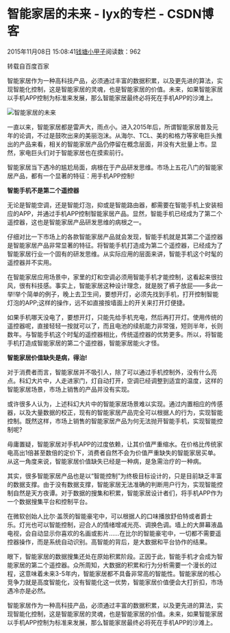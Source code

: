 # 智能家居的未来 - lyx的专栏 - CSDN博客





2015年11月08日 15:08:41[钱塘小甲子](https://me.csdn.net/qtlyx)阅读数：962









> 
转载自百度百家

> 
智能家居作为一种高科技产品，必须通过丰富的数据积累，以及更先进的算法，实现智能化控制，这是智能家居的灵魂，也是智能家居的价值。未来，如果智能家居以手机APP控制为标准来发展，那么智能家居最终必将死在手机APP的沙滩上。


![智能家居的未来](http://simg.sinajs.cn/blog7style/images/common/sg_trans.gif)









一直以来，智能家居都是雷声大，雨点小。进入2015年后，所谓智能家居普及元年的论调，不过是鼓吹出来的美丽泡沫。从海尔、TCL、美的和格力等家电巨头推出的产品来看，相关的智能家居产品仍停留在概念层面，并没有大批量上市。显然，家电巨头们对于智能家居也在摸索前行。


智能家居当下遇冷的尴尬局面，病根在于产品研发思维。市场上五花八门的智能家居产品，都有一个显著的特征：用手机APP控制!

**智能手机不是第二个遥控器**


无论是智能空调，还是智能灯泡，抑或是智能路由器，都需要在智能手机上安装相应的APP，并通过手机APP控制智能家居产品。显然，智能手机已经成为了第二个遥控器，这也是智能家居产品研发思维的病根之一。


仔细对比一下市场上的各款智能家居产品就会发现，智能手机就是其第二个遥控器是智能家居产品非常显著的特征。将智能手机打造成为第二个遥控器，已经成为了智能家居行业一个固有的研发思维。从实际应用的层面来讲，智能手机这个时髦的遥控器并不实用。


在智能家居应用场景中，家里的灯和空调必须用智能手机才能控制，这看起来很拉风，很有科技感。事实上，智能家居这种设计理念，就是脱了裤子放屁——多此一举!举个简单的例子，晚上去卫生间，要想开灯，必须先找到手机，打开控制智能灯泡的APP;这样的操作，远不如直接按墙面上的开关来打开灯便捷。


如果手机哪天没电了，要想开灯，只能先给手机充电，然后再打开灯。使用传统的遥控器呢，直接轻轻一按就可以了，而且电池的续航能力非常强，短则半年，长则数年。与智能手机这个时髦的遥控器相比，传统遥控器的优势更多。所以，将智能手机打造成智能家居的第二个遥控器，智能家居能火才怪。

**智能家居价值缺失是病，得治!**


对于消费者而言，智能家居并不吸引人，除了可以通过手机控制外，没有什么亮点。科幻大片中，人走进家门，灯自动打开，空调已经调整到适宜的温度，这样的智能家居场景，市场上销售的产品并没有实现。


或许很多人认为，上述科幻大片中的智能家居场景难以实现。通过内置相应的传感器，以及大量数据的校正，现有的智能家居产品完全可以根据人的行为，实现智能控制。既然这样，市场上销售的智能家居产品为何无法抛开智能手机，实现智能控制呢?


毋庸置疑，智能家居对手机APP的过度依赖，让其价值严重缩水。在价格比传统家电高出1倍甚至数倍的定价下，消费者自然不会为价值严重缺失的智能家居买单。从这一角度来说，智能家居价值缺失已经是一种病，是急需治疗的一种病。


其实，很多智能家居产品也是以“智能控制”为终极目标设计的，只是目前缺乏丰富的数据支撑。由于没有数据支撑，智能家居无法准确的判断用户行为，实现智能控制自然是天方夜谭。对于数据的搜集和积累，智能家居设计者们，将手机APP作为一个数据搜集平台和控制平台。


在微软创始人比尔·盖茨的智能豪宅中，可以根据人的口味播放舒伯特或者爵士乐。灯光也可以智能控制，迎合人的情绪增减光亮、调换色调。墙上的大屏幕液晶电视，会自动显示你喜欢的名画或影片……在比尔的智能豪宅中，一切都不需要遥控器操作，而是系统自动识别。高智能的背后，是大数据和平台协作的结果。


眼下，智能家居的数据搜集还处在原始积累阶段。正因于此，智能手机才会成为智能家居的第二个遥控器。众所周知，大数据的积累和行为分析需要一个漫长的过程，这意味着未来3-5年内，智能家居都不具备非常高的智能性。智能家居的核心竞争力就是高度智能化，没有智能化这一优势，智能家居价值便会大打折扣，市场遇冷亦是必然。


智能家居作为一种高科技产品，必须通过丰富的数据积累，以及更先进的算法，实现智能化控制，这是智能家居的灵魂，也是智能家居的价值。未来，如果智能家居以手机APP控制为标准来发展，那么智能家居最终必将死在手机APP的沙滩上。





